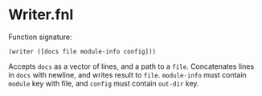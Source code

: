 # Writer.fnl
Function signature:

```
(writer ([docs file module-info config]))
```

Accepts `docs` as a vector of lines, and a path to a `file`.
Concatenates lines in `docs` with newline, and writes result to
`file`.  `module-info` must contain `module` key with file, and
`config` must contain `out-dir` key.



<!-- Generated with Fenneldoc v0.1.3
     https://gitlab.com/andreyorst/fenneldoc -->
